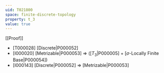 ```yaml
---
uid: T021800
space: finite-discrete-topology
property: t_3
value: true
---
```

[[Proof]]

* [T000028] [Discrete|P000052]
* [I000020] [Metrizable|P000053] => ([$T_3$|P000005] + [$\sigma$-Locally Finite Base|P000054])
* [I000143] [Discrete|P000052] => [Metrizable|P000053]

